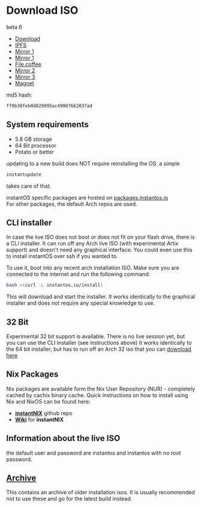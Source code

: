 # Download ISO

beta 6

<ul class="actions">
    <li><a href="https://github.com/instantOS/instantOS/releases/download/v6-beta/instantos_beta6.iso" class="button special icon fa-download">Download</a></li>
    <li><a href="https://ipfs.io/ipfs/QmU4mP3VhqSB9R4WGyNAAj7Vg4RZTZpBZgnMWRwm7dC63D?filename=instantos_beta6.iso" class="button special icon fa-download">IPFS</a></li>
    <li><a href="https://osdn.net/dl/instantos/instantos_beta6.iso" class="button special icon fa-download">Mirror 1</a></li>
    <li><a href="https://instantosmirror.app.craftcat.dev/iso/beta6/instantos_beta6.iso" class="button special icon fa-download">Mirror 1</a></li>
    <li><a href="https://instantos.file.coffee/iso/instantos_beta6.iso" class="button special icon fa-download">File.coffee</a></li>
    <li><a href="https://master.dl.sourceforge.net/project/instantos/beta6/instantos_beta6.iso" class="button special icon fa-download">Mirror 2</a></li>
    <li><a href="https://eu-fin-6.siasky.net/BADGqRs_c_LDIKe5I0pHa5yAFCiN5Si3hdc5xB2sIsgBtQ" class="button special icon fa-download">Mirror 3</a></li>
    <li><a href="magnet:?xt=urn:btih:345f3e496c8b1db1352f246b78931bd827b89a8a&dn=instantos%5Fbeta6.iso&tr=udp%3A%2F%2Ftracker.openbittorrent.com%3A6969" class="button special icon fa-download">Magnet</a></li>
</ul>

md5 hash:

```txt
ff9b30feb0d829995ac49907662037ad
```

## System requirements

- 5.8 GB storage
- 64 Bit processor
- Potato or better

updating to a new build does NOT require reinstalling the OS. a simple

```sh
instantupdate
```

takes care of that.

instantOS specific packages are hosted on
[packages.instantos.io](https://packages.instantos.io)  
For other packages, the default Arch repos are used.

## CLI installer

In case the live ISO does not boot or does not fit on your flash drive, there
is a CLI installer. It can run off any Arch live ISO (with experimental Artix
support) and doesn't need any graphical interface. You could even use this to
install instantOS over ssh if you wanted to.

To use it, boot into any recent arch installation ISO.
Make sure you are connected to the internet and run the following command:

```sh
bash <(curl -L instantos.io/install)
```

This will download and start the installer. It works identically to the
graphical installer and does not require any special knowledge to use.

## 32 Bit

Experimental 32 bit support is available. There is no live session yet, but you
can use the CLI installer (see instructions above) It works identically to the
64 bit installer, but has to run off an Arch 32 iso that you can
[download here](https://www.archlinux32.org/download/)

## Nix Packages

Nix packages are available form the Nix User Repository (NUR) - completely 
cached by cachix binary cache.
Quick instructions on how to install using Nix and NixOS can be found here:

 - **[instantNIX](https://github.com/instantOS/instantNIX)** github repo
 - **[Wiki](https://github.com/instantOS/instantNIX/wiki)** for **instantNIX**


## Information about the live ISO

the default user and password are instantos and instantos with no root password.

## [Archive](archive)

This contains an archive of older installation isos. It is usually recommended
not to use these and go for the latest build instead.
